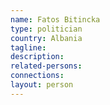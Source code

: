 ```yaml
---
name: Fatos Bitincka
type: politician
country: Albania
tagline:
description:
related-persons:
connections:
layout: person
---
```

